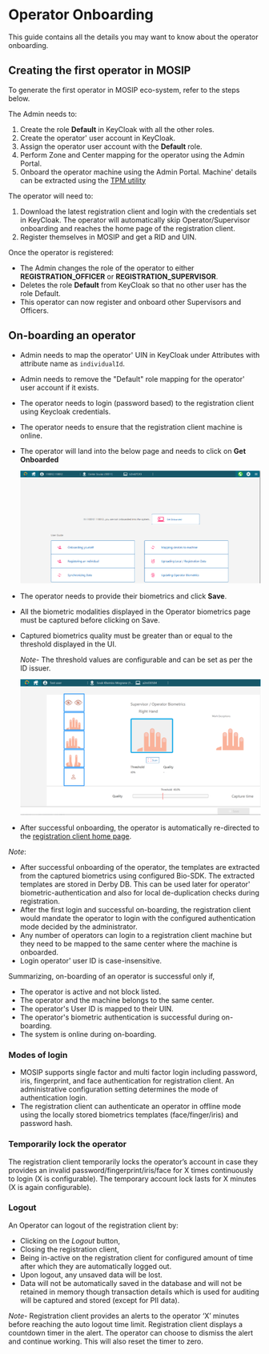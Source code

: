 # Operator Onboarding

This guide contains all the details you may want to know about the operator onboarding.

## Creating the first operator in MOSIP

To generate the first operator in MOSIP eco-system, refer to the steps below.

The Admin needs to:

1. Create the role **Default** in KeyCloak with all the other roles.
2. Create the operator' user account in KeyCloak.
3. Assign the operator user account with the **Default** role.
4. Perform Zone and Center mapping for the operator using the Admin Portal.
5. Onboard the operator machine using the Admin Portal. Machine' details can be extracted using the [TPM utility](https://github.com/mosip/mosip-infra/blob/develop/deployment/sandbox-v2/utils/tpm/key\_extractor/README.md)

The operator will need to:

1. Download the latest registration client and login with the credentials set in KeyCloak. The operator will automatically skip Operator/Supervisor onboarding and reaches the home page of the registration client.
2. Register themselves in MOSIP and get a RID and UIN.

Once the operator is registered:

* The Admin changes the role of the operator to either **REGISTRATION\_OFFICER** or **REGISTRATION\_SUPERVISOR**.
* Deletes the role **Default** from KeyCloak so that no other user has the role Default.
* This operator can now register and onboard other Supervisors and Officers.

## On-boarding an operator

* Admin needs to map the operator' UIN in KeyCloak under Attributes with attribute name as `individualId`.
* Admin needs to remove the "Default" role mapping for the operator' user account if it exists.
* The operator needs to login (password based) to the registration client using Keycloak credentials.
* The operator needs to ensure that the registration client machine is online.
*   The operator will land into the below page and needs to click on **Get Onboarded**

    <img src="_images/reg-client-user-onboard.png" alt="" data-size="original">
* The operator needs to provide their biometrics and click **Save**.
* All the biometric modalities displayed in the Operator biometrics page must be captured before clicking on Save.
*   Captured biometrics quality must be greater than or equal to the threshold displayed in the UI.

    _Note_- The threshold values are configurable and can be set as per the ID issuer.

    <img src="_images/reg-client-biometric-page.png" alt="" data-size="original">
* After successful onboarding, the operator is automatically re-directed to the [registration client home page](registration-client-home-page.md).

_Note_:

* After successful onboarding of the operator, the templates are extracted from the captured biometrics using configured Bio-SDK. The extracted templates are stored in Derby DB. This can be used later for operator' biometric-authentication and also for local de-duplication checks during registration.
* After the first login and successful on-boarding, the registration client would mandate the operator to login with the configured authentication mode decided by the administrator.
* Any number of operators can login to a registration client machine but they need to be mapped to the same center where the machine is onboarded.
* Login operator' user ID is case-insensitive.

Summarizing, on-boarding of an operator is successful only if,

* The operator is active and not block listed.
* The operator and the machine belongs to the same center.
* The operator's User ID is mapped to their UIN.
* The operator's biometric authentication is successful during on-boarding.
* The system is online during on-boarding.

### Modes of login

* MOSIP supports single factor and multi factor login including password, iris, fingerprint, and face authentication for registration client. An administrative configuration setting determines the mode of authentication login.
* The registration client can authenticate an operator in offline mode using the locally stored biometrics templates (face/finger/iris) and password hash.

### Temporarily lock the operator

The registration client temporarily locks the operator’s account in case they provides an invalid password/fingerprint/iris/face for X times continuously to login (X is configurable). The temporary account lock lasts for X minutes (X is again configurable).

### Logout

An Operator can logout of the registration client by:

* Clicking on the _Logout_ button,
* Closing the registration client,
* Being in-active on the registration client for configured amount of time after which they are automatically logged out.
* Upon logout, any unsaved data will be lost.
* Data will not be automatically saved in the database and will not be retained in memory though transaction details which is used for auditing will be captured and stored (except for PII data).

_Note_- Registration client provides an alerts to the operator ‘X’ minutes before reaching the auto logout time limit. Registration client displays a countdown timer in the alert. The operator can choose to dismiss the alert and continue working. This will also reset the timer to zero.
